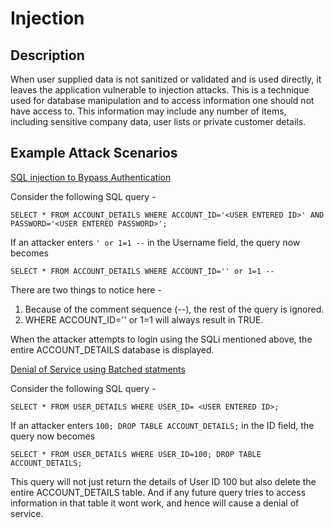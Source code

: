 # Injection

## Description

When user supplied data is not sanitized or validated and is used directly, it leaves the application 
vulnerable to injection attacks. 
This is a technique used for database manipulation and to access information one should not have access to. 
This information may include any number of items, including sensitive company data, user lists or private customer details.

## Example Attack Scenarios

<ins>SQL injection to Bypass Authentication</ins>

Consider the following SQL query - 

`SELECT * FROM ACCOUNT_DETAILS WHERE ACCOUNT_ID='<USER ENTERED ID>' AND PASSWORD='<USER ENTERED PASSWORD>';`

If an attacker enters `' or 1=1 --` in the Username field, the query now becomes 

`SELECT * FROM ACCOUNT_DETAILS WHERE ACCOUNT_ID='' or 1=1 --`

There are two things to notice here - 
1. Because of the comment sequence (--), the rest of the query is ignored.
2. WHERE ACCOUNT_ID='' or 1=1 will always result in TRUE.

When the attacker attempts to login using the SQLi mentioned above, the entire ACCOUNT_DETAILS database is displayed.

<ins>Denial of Service using Batched statments</ins>

Consider the following SQL query - 

`SELECT * FROM USER_DETAILS WHERE USER_ID= <USER ENTERED ID>;`

If an attacker enters `100; DROP TABLE ACCOUNT_DETAILS;` in the ID field, the query now becomes

`SELECT * FROM USER_DETAILS WHERE USER_ID=100; DROP TABLE ACCOUNT_DETAILS;`

This query will not just return the details of User ID 100 but also delete the entire ACCOUNT_DETAILS table. 
And if any future query tries to access information in that table it wont work, and hence will cause a denial of service.